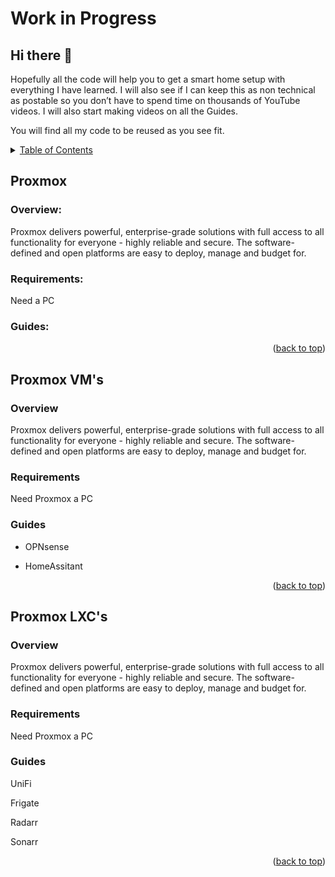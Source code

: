 # Work in Progress

## Hi there 👋
<a id="readme_top"></a>

Hopefully all the code will help you to get a smart home setup with everything I have learned. I will also see if I can keep this as non technical as postable so you don’t have to spend time on thousands of YouTube videos. I will also start making videos on all the Guides. 

You will find all my code to be reused as you see fit.





<details>

<summary><u>Table of Contents</u></summary>

<a href="#Proxmox">1. Proxmox</a>

+ <a href="#Proxmox_Overview">Overview</a>

+ <a href="#Proxmox_Requirements">Requirements</a>

+ <a href="#Proxmox_Guides">Guides</a>



<a href="# Proxmox VM's"> Proxmox VM's</a>

+ <a href="#Overview">Overview</a>

+ <a href="#Requirements">Requirements</a>

+ <a href="#Guides">Guides</a>

	+ <a href="#Overview">OPNsense</a>
	
	+ <a href="#HomeAssitant">HomeAssitant</a>

<a href="# Proxmox VM's"> Proxmox LXC's</a>

+ <a href="#Overview">Overview</a>

+ <a href="#Requirements">Requirements</a>

+ <a href="#Guides">Guides</a>

	+ <a href="#Overview">Unifi</a>
	
	+ <a href="#HomeAssitant">Vault</a>
  
</details>  
  
  


## Proxmox
<a id="Proxmox"></a>

### Overview:
<a id="Proxmox_Overview"></a>

Proxmox delivers powerful, enterprise-grade solutions with full access to all functionality for everyone - highly reliable and secure.
The software-defined and open platforms are easy to deploy, manage and budget for.

### Requirements:
<a id="Proxmox_Requirements"></a>

Need a PC



### Guides:
<a id="Proxmox_Guides"></a>





<p align="right">(<a href="#readme_top">back to top</a>)</p>

## Proxmox VM's
<a id="Proxmox"></a>


### Overview
<a id="Overview"></a>

Proxmox delivers powerful, enterprise-grade solutions with full access to all functionality for everyone - highly reliable and secure.
The software-defined and open platforms are easy to deploy, manage and budget for.

### Requirements
<a id="Requirements"></a>

Need Proxmox a PC



### Guides
<a id="Guides"></a>

+ OPNsense

+ HomeAssitant


<p align="right">(<a href="#readme_top">back to top</a>)</p>

## Proxmox LXC's

<a id="Proxmox"></a>


### Overview

<a id="Overview"></a>

Proxmox delivers powerful, enterprise-grade solutions with full access to all functionality for everyone - highly reliable and secure.
The software-defined and open platforms are easy to deploy, manage and budget for.

### Requirements

<a id="Requirements"></a>

Need Proxmox a PC



### Guides

<a id="Guides"></a>


UniFi

Frigate


Radarr

Sonarr




<p align="right">(<a href="#readme_top">back to top</a>)</p>













<!--
**HomeStudiosDIY/HomeStudiosDIY** is a ✨ _special_ ✨ repository because its `README.md` (this file) appears on your GitHub profile.

Here are some ideas to get you started:

- 🔭 I’m currently working on ...
- 🌱 I’m currently learning ...
- 👯 I’m looking to collaborate on ...
- 🤔 I’m looking for help with ...
- 💬 Ask me about ...
- 📫 How to reach me: ...
- 😄 Pronouns: ...
- ⚡ Fun fact: ...
-->


